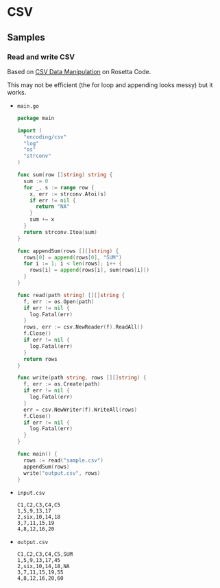 # CSV


## Samples

### Read and write CSV

Based on [CSV Data Manipulation](https://rosettacode.org/wiki/CSV_data_manipulation#Go) on Rosetta Code.

This may not be efficient (the for loop and appending looks messy) but it works.

- `main.go`
    ```go
    package main

    import (
      "encoding/csv"
      "log"
      "os"
      "strconv"
    )
    
    func sum(row []string) string {
      sum := 0
      for _, s := range row {
        x, err := strconv.Atoi(s)
        if err != nil {
          return "NA"
        }
        sum += x
      }
      return strconv.Itoa(sum)
    }
    
    func appendSum(rows [][]string) {
      rows[0] = append(rows[0], "SUM")
      for i := 1; i < len(rows); i++ {
        rows[i] = append(rows[i], sum(rows[i]))
      }
    }

    func read(path string) [][]string {
      f, err := os.Open(path)
      if err != nil {
        log.Fatal(err)
      }
      rows, err := csv.NewReader(f).ReadAll()
      f.Close()
      if err != nil {
        log.Fatal(err)
      }
      return rows
    }

    func write(path string, rows [][]string) {
      f, err := os.Create(path)
      if err != nil {
        log.Fatal(err)
      }
      err = csv.NewWriter(f).WriteAll(rows)
      f.Close()
      if err != nil {
        log.Fatal(err)
      }
    }
    
    func main() {
      rows := read("sample.csv")
      appendSum(rows)
      write("output.csv", rows)
    }
    ```
- `input.csv`
    ```
    C1,C2,C3,C4,C5
    1,5,9,13,17
    2,six,10,14,18
    3,7,11,15,19
    4,8,12,16,20
    ```
- `output.csv`
    ```
    C1,C2,C3,C4,C5,SUM
    1,5,9,13,17,45
    2,six,10,14,18,NA
    3,7,11,15,19,55
    4,8,12,16,20,60
    ```
